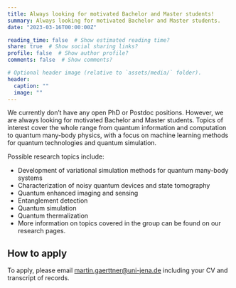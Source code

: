 ```yaml
---
title: Always looking for motivated Bachelor and Master students!
summary: Always looking for motivated Bachelor and Master students.
date: "2023-03-16T00:00:00Z"

reading_time: false  # Show estimated reading time?
share: true  # Show social sharing links?
profile: false  # Show author profile?
comments: false  # Show comments?

# Optional header image (relative to `assets/media/` folder).
header:
  caption: ""
  image: ""
---
```

We currently don’t have any open PhD or Postdoc positions. However, we are always looking for motivated Bachelor and Master students.
Topics of interest cover the whole range from quantum information and computation to quantum many-body physics, with a focus on machine learning methods for quantum technologies and quantum simulation.

Possible research topics include:
- Development of variational simulation methods for quantum many-body systems
- Characterization of noisy quantum devices and state tomography
- Quantum enhanced imaging and sensing
- Entanglement detection
- Quantum simulation
- Quantum thermalization
- More information on topics covered in the group can be found on our research pages.

## How to apply
To apply, please email [martin.gaerttner@uni-jena.de](mailto:martin.gaerttner@uni-jena.de) including your CV and transcript of records.
